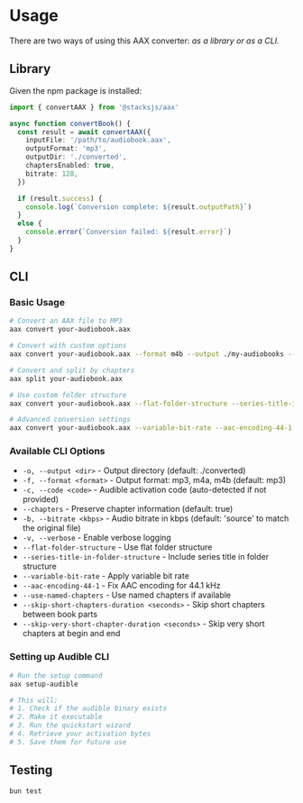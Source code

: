 # Usage

There are two ways of using this AAX converter: _as a library or as a CLI._

## Library

Given the npm package is installed:

```ts
import { convertAAX } from '@stacksjs/aax'

async function convertBook() {
  const result = await convertAAX({
    inputFile: '/path/to/audiobook.aax',
    outputFormat: 'mp3',
    outputDir: './converted',
    chaptersEnabled: true,
    bitrate: 128,
  })

  if (result.success) {
    console.log(`Conversion complete: ${result.outputPath}`)
  }
  else {
    console.error(`Conversion failed: ${result.error}`)
  }
}
```

## CLI

### Basic Usage

```bash
# Convert an AAX file to MP3
aax convert your-audiobook.aax

# Convert with custom options
aax convert your-audiobook.aax --format m4b --output ./my-audiobooks --bitrate 192

# Convert and split by chapters
aax split your-audiobook.aax

# Use custom folder structure
aax convert your-audiobook.aax --flat-folder-structure --series-title-in-folder-structure

# Advanced conversion settings
aax convert your-audiobook.aax --variable-bit-rate --aac-encoding-44-1
```

### Available CLI Options

- `-o, --output <dir>` - Output directory (default: ./converted)
- `-f, --format <format>` - Output format: mp3, m4a, m4b (default: mp3)
- `-c, --code <code>` - Audible activation code (auto-detected if not provided)
- `--chapters` - Preserve chapter information (default: true)
- `-b, --bitrate <kbps>` - Audio bitrate in kbps (default: 'source' to match the original file)
- `-v, --verbose` - Enable verbose logging
- `--flat-folder-structure` - Use flat folder structure
- `--series-title-in-folder-structure` - Include series title in folder structure
- `--variable-bit-rate` - Apply variable bit rate
- `--aac-encoding-44-1` - Fix AAC encoding for 44.1 kHz
- `--use-named-chapters` - Use named chapters if available
- `--skip-short-chapters-duration <seconds>` - Skip short chapters between book parts
- `--skip-very-short-chapter-duration <seconds>` - Skip very short chapters at begin and end

### Setting up Audible CLI

```bash
# Run the setup command
aax setup-audible

# This will:
# 1. Check if the audible binary exists
# 2. Make it executable
# 3. Run the quickstart wizard
# 4. Retrieve your activation bytes
# 5. Save them for future use
```

## Testing

```bash
bun test
```
